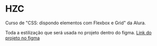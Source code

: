 # HZC

Curso de "CSS: dispondo elementos com Flexbox e Grid" da Alura.

Toda a estilização que será usada no projeto dentro do figma.
[Link do projeto no figma](https://www.figma.com/file/ibWktwVpnog76rMYOdVhks/Dispondo-elementos-com-flexbox-e-grid?node-id=54%3A2358)
